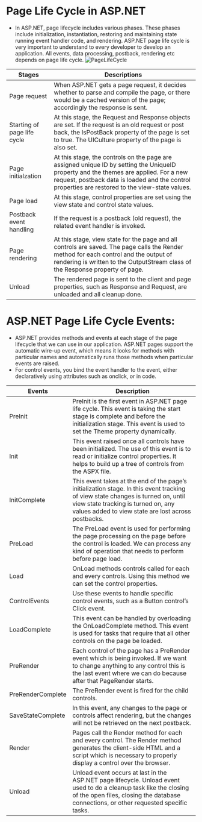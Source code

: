 # Page Life Cycle in ASP.NET
- In ASP.NET, page lifecycle includes various phases. These phases include initialization, instantiation, restoring and maintaining state running event handler code, and rendering. ASP.NET page life cycle is very important to understand to every developer to develop an application. All events, data processing, postback, rendering etc depends on page life cycle.
![PageLifeCycle](https://user-images.githubusercontent.com/56407906/131242878-c52fc7ce-aa53-43fa-9006-3a4bf4e745db.PNG)

| Stages | Descriptions | 
| ------------ | ---------- | 
| Page request  |  When ASP.NET gets a page request, it decides whether to parse and compile the page, or there would be a cached version of the page; accordingly the response is sent. | 
| Starting of page life cycle |  At this stage, the Request and Response objects are set. If the request is an old request or post back, the IsPostBack property of the page is set to true. The UICulture property of the page is also set.| 
| Page initialzation  |  At this stage, the controls on the page are assigned unique ID by setting the UniqueID property and the themes are applied. For a new request, postback data is loaded and the control properties are restored to the view-state values.| 
| Page load  |  At this stage, control properties are set using the view state and control state values. |
| Postback event handling  |  If the request is a postback (old request), the related event handler is invoked. | 
| Page rendering  |  At this stage, view state for the page and all controls are saved. The page calls the Render method for each control and the output of rendering is written to the OutputStream class of the Response property of page. | 
| Unload  |  The rendered page is sent to the client and page properties, such as Response and Request, are unloaded and all cleanup done.|

# ASP.NET Page Life Cycle Events:
- ASP.NET provides methods and events at each stage of the page lifecycle that we can use in our application. ASP.NET pages support the automatic wire-up event, which means it looks for methods with particular names and automatically runs those methods when particular events are raised.
- For control events, you bind the event handler to the event, either declaratively using attributes such as onclick, or in code.


| Events                  | Description                                                    |
| ------------------------- | ------------------------------------------------------------ |
| PreInit          |  PreInit is the first event in ASP.NET page life cycle. This event is taking the start stage is complete and before the initialization stage. This event is used to set the Theme property dynamically.                               |
| Init     |  This event raised once all controls have been initialized. The use of this event is to read or initialize control properties. It helps to build up a tree of controls from the ASPX file.                                  |
| InitComplete                          |  This event takes at the end of the page’s initialization stage. In this event tracking of view state changes is turned on, until view state tracking is turned on, any values added to view state are lost across postbacks.|
| PreLoad |  The PreLoad event is used for performing the page processing on the page before the control is loaded. We can process any kind of operation that needs to perform before page load.                                |
| Load |  OnLoad methods controls called for each and every controls. Using this method we can set the control properties.                                   |
| ControlEvents |  Use these events to handle specific control events, such as a Button control’s Click event.                               |
| LoadComplete |  This event can be handled by overloading the OnLoadComplete method. This event is used for tasks that require that all other controls on the page be loaded.                                    |
| PreRender |  Each control of the page has a PreRender event which is being invoked. If we want to change anything to any control this is the last event where we can do because after that PageRender starts.                              |
|  PreRenderComplete | The PreRender event is fired for the child controls.                            |
| SaveStateComplete |  In this event, any changes to the page or controls affect rendering, but the changes will not be retrieved on the next postback.                                   |
| Render |  Pages call the Render method for each and every control. The Render method generates the client-side HTML and a script which is necessary to properly display a control over the browser.                                |
| Unload|  Unload event occurs at last in the ASP.NET page lifecycle. Unload event used to do a cleanup task like the closing of the open files, closing the database connections, or other requested specific tasks.                                    |
